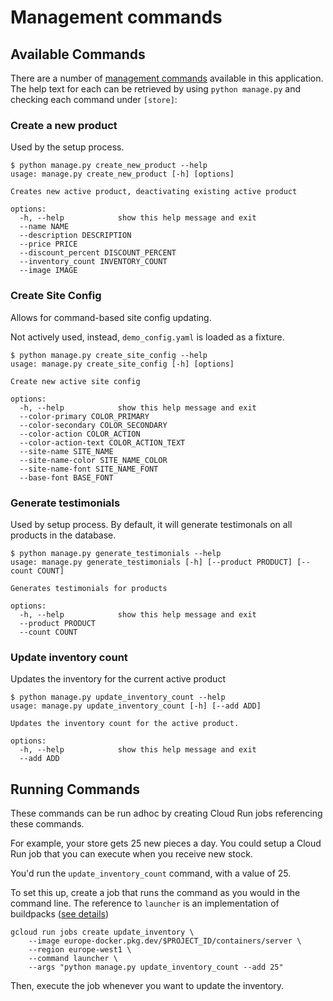 # Management commands

## Available Commands

There are a number of [management commands](https://docs.djangoproject.com/en/stable/howto/custom-management-commands/) available in this application. The help text for each can be retrieved by using `python manage.py` and checking each command under `[store]`:

### Create a new product

Used by the setup process.

```
$ python manage.py create_new_product --help
usage: manage.py create_new_product [-h] [options]

Creates new active product, deactivating existing active product

options:
  -h, --help            show this help message and exit
  --name NAME
  --description DESCRIPTION
  --price PRICE
  --discount_percent DISCOUNT_PERCENT
  --inventory_count INVENTORY_COUNT
  --image IMAGE
```

### Create Site Config

Allows for command-based site config updating.

Not actively used, instead, `demo_config.yaml` is loaded as a fixture.

```
$ python manage.py create_site_config --help
usage: manage.py create_site_config [-h] [options]

Create new active site config

options:
  -h, --help            show this help message and exit
  --color-primary COLOR_PRIMARY
  --color-secondary COLOR_SECONDARY
  --color-action COLOR_ACTION
  --color-action-text COLOR_ACTION_TEXT
  --site-name SITE_NAME
  --site-name-color SITE_NAME_COLOR
  --site-name-font SITE_NAME_FONT
  --base-font BASE_FONT
```

### Generate testimonials

Used by setup process. By default, it will generate testimonals on all products in the database.

```
$ python manage.py generate_testimonials --help
usage: manage.py generate_testimonials [-h] [--product PRODUCT] [--count COUNT]

Generates testimonials for products

options:
  -h, --help            show this help message and exit
  --product PRODUCT
  --count COUNT
```

### Update inventory count

Updates the inventory for the current active product

```
$ python manage.py update_inventory_count --help
usage: manage.py update_inventory_count [-h] [--add ADD]

Updates the inventory count for the active product.

options:
  -h, --help            show this help message and exit
  --add ADD
```

## Running Commands

These commands can be run adhoc by creating Cloud Run jobs referencing these commands.

For example, your store gets 25 new pieces a day. You could setup a Cloud Run job that you can execute when you receive new stock.

You'd run the `update_inventory_count` command, with a value of 25.

To set this up, create a job that runs the command as you would in the command line. The reference to `launcher` is an implementation of buildpacks ([see details](https://cloud.google.com/blog/topics/developers-practitioners/running-database-migrations-cloud-run-jobs))

```
gcloud run jobs create update_inventory \
    --image europe-docker.pkg.dev/$PROJECT_ID/containers/server \
    --region europe-west1 \
    --command launcher \
    --args "python manage.py update_inventory_count --add 25"
```

Then, execute the job whenever you want to update the inventory.
